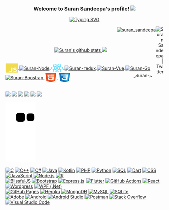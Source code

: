 <h3 align="center">
  Welcome to Suran Sandeepa's profile!
  <img src="https://media.giphy.com/media/hvRJCLFzcasrR4ia7z/giphy.gif" width="28">
</h3>
<!--Typing Name-->
<div>
  <p align="center">
  <a href="https://github.com/SuranSandeepa">
    <img src="https://readme-typing-svg.herokuapp.com?font=Caveat&size=30&color=45F727&center=true&vCenter=true&lines=Hi%2C+I'm+Suran+Sandeepa;Full-Stack+Web+%26+App+Developer;Always+learning+new+things" alt="Typing SVG" /></a>
  </p>
  <div align="right">
      <!--HackeRank-->                
      <a href="https://www.hackerrank.com/suran_sandeepa" target="blank">
        <img align="center" src="https://raw.githubusercontent.com/rahuldkjain/github-profile-readme-generator/master/src/images/icons/Social/hackerrank.svg" alt="suran_sandeepa" height="25" width="23" />
      </a>    
      <!--Twitter-->
      <a href="https://twitter.com/SUththamawadu">
        <img align="right" alt="Suran Sandeepa | Twitter" width="25px" src="https://raw.githubusercontent.com/anuraghazra/anuraghazra/master/assets/twitter.svg" />
      </a> 
  </div> 
</div>

##
<br>

<!-- GitHub Analytics -->
  <div align="center">
  <a href="https://github.com/SuranSandeepa">
  <img height="180em" src="https://github-readme-stats.vercel.app/api?username=SuranSandeepa&show_icons=true&theme=vue-dark&include_all_commits=true&count_private=true" alt="Suran's github stats""/>
  <img height="180em" src="https://github-readme-stats.vercel.app/api/top-langs/?username=SuranSandeepa&layout=compact&langs_count=8&theme=vue-dark"/>
</div>
                                                                                                                                                    
<br>
<!--Languages-->                                                                                                                                                    
<div style="display: inline_block"><br>       
<!--   <img align="center" alt="Suran-Python" height="30" width="40" src="https://raw.githubusercontent.com/devicons/devicon/master/icons/python/python-original.svg">
  <img align="center" alt="Suran-JAVA" height="30" width="40" src="https://cdn.jsdelivr.net/gh/devicons/devicon/icons/java/java-original.svg">
  <img align="center" alt="Suran-Csharp" height="30" width="40" src="https://raw.githubusercontent.com/devicons/devicon/master/icons/csharp/csharp-original.svg">
  <img align="center" alt="Suran-dotNet" height="30" width="40" src="https://cdn.jsdelivr.net/gh/devicons/devicon/icons/dot-net/dot-net-plain-wordmark.svg">
  <img align="center" alt="Suran-C" height="30" width="40" src="https://cdn.jsdelivr.net/gh/devicons/devicon/icons/c/c-original.svg">
  <img align="center" alt="Suran-C++" height="30" width="40" src="https://cdn.jsdelivr.net/gh/devicons/devicon/icons/cplusplus/cplusplus-original.svg">
  <img align="center" alt="Suran-PHP" height="30" width="40" src="https://cdn.jsdelivr.net/gh/devicons/devicon/icons/php/php-plain.svg">
  <img align="center" alt="Suran-Laravel" height="30" width="40" src="https://cdn.jsdelivr.net/gh/devicons/devicon/icons/laravel/laravel-plain.svg">
  <img align="center" alt="Suran-Dart" height="30" width="40" src="https://cdn.jsdelivr.net/gh/devicons/devicon/icons/dart/dart-original.svg">
  <img align="center" alt="Suran-Python" height="30" width="40" src="https://raw.githubusercontent.com/devicons/devicon/master/icons/python/python-original.svg">
  <img align="center" alt="Suran-JAVA" height="30" width="40" src="https://cdn.jsdelivr.net/gh/devicons/devicon/icons/java/java-original.svg">
  <img align="center" alt="Suran-Csharp" height="30" width="40" src="https://raw.githubusercontent.com/devicons/devicon/master/icons/csharp/csharp-original.svg">
  <br><br> -->
  <img align="center" alt="Suran-Js" height="30" width="40" src="https://raw.githubusercontent.com/devicons/devicon/master/icons/javascript/javascript-plain.svg">
  <img align="center" alt="Suran-Node" height="30" width="40" src="https://cdn.jsdelivr.net/gh/devicons/devicon/icons/nodejs/nodejs-original.svg">
  <img align="center" alt="Suran-React" height="30" width="40" src="https://raw.githubusercontent.com/devicons/devicon/master/icons/react/react-original.svg">
  <img align="center" alt="Suran-redux" height="30" width="40" src="https://cdn.jsdelivr.net/gh/devicons/devicon/icons/redux/redux-original.svg">
  <img align="center" alt="Suran-Vue" height="30" width="40" src="https://cdn.jsdelivr.net/gh/devicons/devicon/icons/vuejs/vuejs-original.svg">
  <img align="center" alt="Suran-Go" height="30" width="40" src="https://cdn.jsdelivr.net/gh/devicons/devicon/icons/go/go-original.svg">
  <img align="center" alt="Suran-Boostrap" height="30" width="40" src="https://cdn.jsdelivr.net/gh/devicons/devicon/icons/bootstrap/bootstrap-original.svg">
  <img align="center" alt="Suran-HTML" height="30" width="40" src="https://raw.githubusercontent.com/devicons/devicon/master/icons/html5/html5-original.svg">
  <img align="center" alt="Suran-CSS" height="30" width="40" src="https://raw.githubusercontent.com/devicons/devicon/master/icons/css3/css3-original.svg">
  
  <img align="right" alt="Suran-pic" height="150" style="border-radius:50px;" src="https://user-images.githubusercontent.com/74088854/182030797-ed4818d5-1b3e-4c63-8614-372e8d833c9c.png?width=676&height=676">
</div>

  ##                                                                                                                                                                                                                                                                                                   
<div>                                                                                                                                               
<!--Instagram-->               
<a href="https://www.instagram.com/suransandeepa/" target="_blank"><img src="https://img.shields.io/badge/-Instagram-%23E4405F?style=for-the-badge&logo=instagram&logoColor=white" target="_blank"></a>
<!--facebook-->
<a href="https://www.facebook.com/suran.sandeep/" target="_blank"><img src="https://img.shields.io/badge/Facebook-4267B2?style=for-the-badge&logo=facebook&logoColor=white" target="_blank"></a>
<!--Gmail-->                                  
<a href = "mailto:sandeepa.uththamawadu@gmail.com"><img src="https://img.shields.io/badge/-Gmail-%23333?style=for-the-badge&logo=gmail&logoColor=white" target="_blank"></a>
<!--Linkein-->
<a href="https://www.linkedin.com/in/suransandeepa/" target="_blank"><img src="https://img.shields.io/badge/-LinkedIn-%230077B5?style=for-the-badge&logo=linkedin&logoColor=white" target="_blank"></a> 
<a href="https://medium.com/@suransandeepauththamawadu" target="_blank"><img src="https://img.shields.io/badge/Twitter-00acee?style=for-the-badge&logo=twitter&logoColor=white" target="_blank"></a> 
<!--Medium-->
<a href="https://medium.com/@suransandeepauththamawadu" target="_blank"><img src="https://img.shields.io/badge/Medium-66cdaa?style=for-the-badge&logo=medium&logoColor=white" target="_blank"></a>
</div> 

<!--Snake eating my contribution graph-->
![Snake animation](https://github.com/SuranSandeepa/SuranSandeepa/blob/output/github-contribution-grid-snake.svg)  
 
<div> 
  <a href="https://github.com/search?q=user%3ASuranSandeepa+language%3Ac"><img alt="C" src="https://custom-icon-badges.herokuapp.com/badge/C-03599C.svg?logo=c-in-hexagon&logoColor=white"></a>
  <a href="https://github.com/search?q=user%3ASuranSandeepa+language%3Acpp"><img alt="C++" src="https://custom-icon-badges.herokuapp.com/badge/C++-9C033A.svg?logo=cpp2&logoColor=white"></a>
  <a href="https://github.com/search?q=user%3ASuranSandeepa+language%3Acsharp"><img alt="C#" src="https://custom-icon-badges.herokuapp.com/badge/C%23-68217A.svg?logo=cs2&logoColor=white"></a>
  <a href="https://github.com/search?q=user%3ASuranSandeepa+language%3Ajava"><img alt="Java" src="https://custom-icon-badges.herokuapp.com/badge/Java-007396.svg?logo=java&logoColor=white"></a>
  <a href="https://github.com/search?q=user%3ASuranSandeepa+language%3Akotlin"><img alt="Kotlin" src="https://img.shields.io/badge/Kotlin-0095D5.svg?logo=Kotlin&logoColor=white"></a>
  <a href="https://github.com/search?q=user%3ASuranSandeepa+language%3Aphp"><img alt="PHP" src="https://img.shields.io/badge/PHP-777BB4.svg?logo=php&logoColor=white"></a>
  <a href="https://github.com/search?q=user%3ASuranSandeepa+language%3Apython"><img alt="Python" src="https://img.shields.io/badge/Python-14354C.svg?logo=python&logoColor=white"></a>
  <a href="https://github.com/search?q=user%3ASuranSandeepa+language%3Asql"><img alt="SQL" src="https://custom-icon-badges.herokuapp.com/badge/SQL-025E8C.svg?logo=database&logoColor=white"></a>
  <a href="https://github.com/search?q=user%3ASuranSandeepa+language%3Adart"><img alt="Dart" src="https://img.shields.io/badge/Dart-15A6C4.svg?logo=dart&logoColor=white"></a> 
  <a href="https://github.com/search?q=user%3ASuranSandeepa+language%3Acss"><img alt="CSS" src="https://img.shields.io/badge/CSS-1572B6.svg?logo=css3&logoColor=white"></a>
  <a href="https://github.com/search?q=user%3ASuranSandeepa+language%3Ajavascript"><img alt="JavaScript" src="https://img.shields.io/badge/JavaScript-F7DF1E.svg?logo=javascript&logoColor=black"></a>
  <a href="https://github.com/search?q=user%3ASuranSandeepa+language%3Ajavascript"><img alt="Node.js" src="https://img.shields.io/badge/Node.js-43853D.svg?logo=node.js&logoColor=white"></a>
  <a href="https://github.com/search?q=user%3ADenverCoder1+language%3Ar"><img alt="R" src="https://img.shields.io/badge/R-276DC3.svg?logo=r&logoColor=white"></a>
  <br>
   <a href="#"><img alt="BlissfulJS" src="https://custom-icon-badges.herokuapp.com/badge/Bliss.js-3dacc2.svg?logo=bliss&logoColor=white"></a>
   <a href="#"><img alt="Bootstrap" src="https://img.shields.io/badge/Bootstrap-7952B3.svg?logo=bootstrap&logoColor=white"></a>
   <a href="#"><img alt="Express.js" src="https://img.shields.io/badge/Express.js-404d59.svg?logo=express&logoColor=white"></a>
   <a href="#"><img alt="Flutter" src="https://img.shields.io/badge/Flutter-02569B.svg?logo=flutter&logoColor=white"></a>
   <a href="#"><img alt="GitHub Actions" src="https://img.shields.io/badge/GitHub%20Actions-2671E5.svg?logo=github%20actions&logoColor=white"></a>                        <a href="#"><img alt="React" src="https://img.shields.io/badge/React-20232a.svg?logo=react&logoColor=%2361DAFB"></a>                                                    <a href="#"><img alt="Wordpress" src="https://img.shields.io/badge/Wordpress-21759B?logo=wordpress&logoColor=white"></a>
   <a href="#"><img alt="WPF (.Net)" src="https://img.shields.io/badge/WPF-5C2D91?logo=.net&logoColor=white"></a>
   <br>
    <a href="#"><img alt="GitHub Pages" src="https://img.shields.io/badge/GitHub%20Pages-327FC7.svg?logo=github&logoColor=white"></a>
    <a href="#"><img alt="Heroku" src="https://img.shields.io/badge/Heroku-430098.svg?logo=heroku&logoColor=white"></a>
    <a href="#"><img alt="MongoDB" src ="https://img.shields.io/badge/MongoDB-4ea94b.svg?logo=mongodb&logoColor=white"></a>
    <a href="#"><img alt="MySQL" src="https://img.shields.io/badge/MySQL-00f.svg?logo=mysql&logoColor=white"></a>                                                           <a href="#"><img alt="SQLite" src ="https://img.shields.io/badge/SQLite-07405e.svg?logo=sqlite&logoColor=white"></a>
    <br>
    <a href="#"><img alt="Adobe" src="https://img.shields.io/badge/Adobe-FF0000.svg?logo=adobe&logoColor=white"></a>
    <a href="#"><img alt="Android" src="https://img.shields.io/badge/Android-3DDC84?logo=android&logoColor=white"></a>
    <a href="#"><img alt="Android Studio" src="https://img.shields.io/badge/Android%20Studio-008678.svg?logo=android-studio&logoColor=white"></a>
    <a href="#"><img alt="Postman" src="https://img.shields.io/badge/Postman-FF6C37?logo=postman&logoColor=white"></a>
    <a href="#"><img alt="Stack Overflow" src="https://img.shields.io/badge/-Stack%20Overflow-FE7A16?logo=stack-overflow&logoColor=white"></a>
    <a href="#"><img alt="Visual Studio Code" src="https://img.shields.io/badge/Visual%20Studio%20Code-0078d7.svg?logo=visual-studio-code&logoColor=white"></a>                                                                                                                                        
</div>

<!-- **********************************************************************************************************************************************-->
<!--Github Stats Badges
<p align="center">
  <a href="https://github.com/SuranSandeepa?tab=repositories&sort=stargazers">
    <img alt="total stars" title="Total stars on GitHub" src="https://custom-icon-badges.herokuapp.com/github/stars/SuranSandeepa?color=%23E05D44&style=for-the-badge&labelColor=%23E05D44&logo=star"/></a>
  <a href="https://github.com/SuranSandeepa?tab=followers">
    <img alt="followers" title="Follow me on Github" src="https://custom-icon-badges.herokuapp.com/github/followers/SuranSandeepa?color=236ad3&labelColor=1155ba&style=for-the-badge&logo=person-add&label=Follow&logoColor=white"/></a>
  <a href="https://github.com/SuranSandeepa">
    <img alt="views" title="GitHub profile views" src="https://freshidea.com/jonah/app/DenverCoder1-profile-views"/></a>
</p> -->
                                                                                                                  
                                                                                                                  
                                                                                                                  
<!-- ### :raising_hand_man: &nbsp; About Me:
- 🎓 I'm Software Engineering Undergraduate at Sri Lanka Institute of Information Technology(SLIIT).
- 🌱 I’m currently learning everything.
- 🌋 I’m always looking for challenging work oppurtunities ahead.
- 🥅 2022 Goals: Learn everything about Cloud Computing.
- 📫 How to reach me: [Twitter - @SuranUththamawadu](https://twitter.com/SUththamawadu)
                     , [LinkedIn -@SuranUththamawadu](https://www.linkedin.com/in/suran-uththamawadu-2080a41bb/)
- ⚡ Fun fact: ❤️🐶 && I spend almost 12 hours listening songs everyday❤️🎧    -->

<!--<br>
<p><a href="https://www.buymeacoffee.com/Suran Sandeepa"> <img align="left" src="https://cdn.buymeacoffee.com/buttons/v2/default-yellow.png" height="50" width="210" alt="Suran Sandeepa" /></a></p> -->


<!--<br>
### 🛠 &nbsp; Languages and Tools:
&emsp;&emsp;&emsp;![Python](https://img.shields.io/badge/-Python-05122A?style=flat&logo=python)&nbsp;
![Java](https://img.shields.io/badge/-Java-05122A?style=flat&logo=Java&logoColor=FFA518)&nbsp;
![C](https://img.shields.io/badge/-C-05122A?style=flat&logo=C&logoColor=A8B9CC)&nbsp;
![C++](https://img.shields.io/badge/-C++-05122A?style=flat&logo=C%2B%2B&logoColor=00599C)&nbsp;
![C#](https://img.shields.io/badge/-C%23-05122A?style=flat&logo=c&logoColor=800080)&nbsp;
![.NET](https://img.shields.io/badge/-.NET-05122A?style=flat&logo=.net)<br/><br/>
&emsp;&emsp;&emsp;![HTML](https://img.shields.io/badge/-HTML-05122A?style=flat&logo=HTML5)&nbsp;
![JavaScript](https://img.shields.io/badge/-JavaScript-05122A?style=flat&logo=javascript)&nbsp;
![CSS](https://img.shields.io/badge/-CSS-05122A?style=flat&logo=CSS3&logoColor=1572B6)&nbsp;
![React](https://img.shields.io/badge/-React-05122A?style=flat&logo=react)&nbsp;
![Bootstrap](https://img.shields.io/badge/-Bootstrap-05122A?style=flat&logo=bootstrap&logoColor=563D7C)&nbsp;
![JQuery](https://img.shields.io/badge/-JQuery-05122A?style=flat&logo=jquery)&nbsp;<br/><br/>
&emsp;&emsp;&emsp;
![GitHub](https://img.shields.io/badge/-GitHub-05122A?style=flat&logo=github)&nbsp;
![Visual Studio Code](https://img.shields.io/badge/-Visual%20Studio%20Code-05122A?style=flat&logo=visual-studio-code&logoColor=007ACC)&nbsp;
![Visual Studio](https://img.shields.io/badge/-Visual%20Studio-05122A?style=flat&logo=Visual%20Studio)&nbsp;
![Eclipse](https://img.shields.io/badge/-Eclipse-05122A?style=flat&logo=eclipse-ide&logoColor=2C2255)&nbsp;
![Atom](https://img.shields.io/badge/-Atom-05122A?style=flat&logo=atom)
![Android Studio](https://img.shields.io/badge/-AndroidStudio-05122A?style=flat&logo=android)<br/><br/>
&emsp;&emsp;&emsp;![Linux](https://img.shields.io/badge/-Linux-05122A?style=flat&logo=linux)&nbsp;
![Windows](https://img.shields.io/badge/-Windows-05122A?style=flat&logo=windows)&nbsp;

  <img align="center" alt="Suran-Android" height="30" width="40" src="https://cdn.jsdelivr.net/gh/devicons/devicon/icons/androidstudio/androidstudio-original.svg">
  <img align="center" alt="Suran-vscode" height="30" width="40" src="https://cdn.jsdelivr.net/gh/devicons/devicon/icons/vscode/vscode-original.svg">
  <img align="center" alt="Suran-vsudio" height="30" width="40" src="https://cdn.jsdelivr.net/gh/devicons/devicon/icons/visualstudio/visualstudio-plain.svg">
  <img align="center" alt="Suran-github" height="30" width="40" src="https://cdn.jsdelivr.net/gh/devicons/devicon/icons/github/github-original.svg">
  <img align="center" alt="Suran-figma" height="30" width="40" src="https://cdn.jsdelivr.net/gh/devicons/devicon/icons/figma/figma-original.svg">
-->
